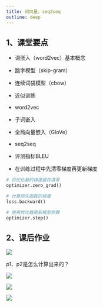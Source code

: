 ```yaml
---
title: 词向量、seq2seq
outline: deep
---
```


## 1、课堂要点

- 词嵌入（word2vec）基本概念

- 跳字模型（skip-gram）

- 连续词袋模型（cbow）

- 近似训练

- word2vec

- 子词嵌入

- 全局向量嵌入（GloVe）

- seq2seq

- 评测指标BLEU

- 在训练过程中先清零梯度再更新梯度

```python
# 将优化器的梯度缓存清零
optimizer.zero_grad()

# 计算损失函数的梯度
loss.backward()

# 使用优化器更新模型参数
optimizer.step()
```

## 2、课后作业

![](https://cdn.sa.net/2024/04/26/VUk9hbNMKPEslCT.webp)

p1、p2是怎么计算出来的？

![](https://cdn.sa.net/2024/04/28/EPp3FQaB69TgIhb.webp)

![](https://cdn.sa.net/2024/04/28/DuKrAIV7XmqPifS.webp)

![](https://cdn.sa.net/2024/04/28/645bVYNZeJthWIj.webp)